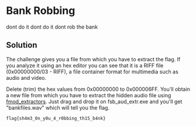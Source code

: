 # Bank Robbing

dont do it dont do it dont rob the bank

## Solution

The challenge gives you a file from which you have to extract the flag. If you analyze it using an hex editor you can see that it is a RIFF file (0x00000000/03 - RIFF), a file container format for multimedia such as audio and video.

Delete (trim) the hex values from 0x00000000 to 0x000006FF. You'll obtain a new file from which you have to extract the hidden audio file using [fmod_extractors](https://zenhax.com/viewtopic.php?t=1901). Just drag and drop it on fsb_aud_extr.exe and you'll get "bankfiles.wav" which will tell you the flag.

```
flag{sh4m3_0n_y0u_4_r0bbing_th15_b4nk}
```